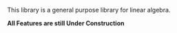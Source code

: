 This library is a general purpose library for linear algebra.

**All Features are still Under Construction**
